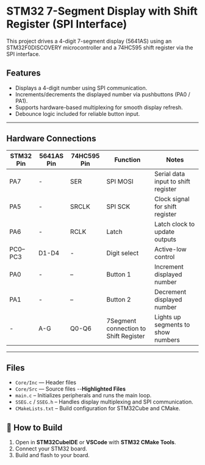 # STM32 7-Segment Display with Shift Register (SPI Interface)

This project drives a 4-digit 7-segment display (5641AS) using an STM32F0DISCOVERY microcontroller
and a 74HC595 shift register via the SPI interface.

## Features
- Displays a 4-digit number using SPI communication.
- Increments/decrements the displayed number via pushbuttons (PA0 / PA1).
- Supports hardware-based multiplexing for smooth display refresh.
- Debounce logic included for reliable button input.

---

## Hardware Connections

| STM32 Pin | 5641AS Pin | 74HC595 Pin | Function | Notes |
|-----------|------------|-------------|----------|-------|
| PA7       | -         | SER         | SPI MOSI | Serial data input to shift register |
| PA5       | -         | SRCLK       | SPI SCK  | Clock signal for shift register |
| PA6       | -         | RCLK        | Latch    | Latch clock to update outputs |
| PC0–PC3   | D1-D4     | -           | Digit select | Active-low control     |
| PA0       | -         | –           | Button 1 | Increment displayed number |
| PA1       | -         | –           | Button 2 | Decrement displayed number |
| -         | A-G       | Q0-Q6       | 7Segment connection to Shift Register | Lights up segments to show numbers |
---

## Files
- `Core/Inc` — Header files
- `Core/Src` — Source files
--**Highlighted Files**
- `main.c` – Initializes peripherals and runs the main loop.
- `SSEG.c` / `SSEG.h` – Handles display multiplexing and SPI communication.
- `CMakeLists.txt` – Build configuration for STM32Cube and CMake.

## 🔧 How to Build
1. Open in **STM32CubeIDE** or **VSCode** with **STM32 CMake Tools**.
2. Connect your STM32 board.
3. Build and flash to your board.
